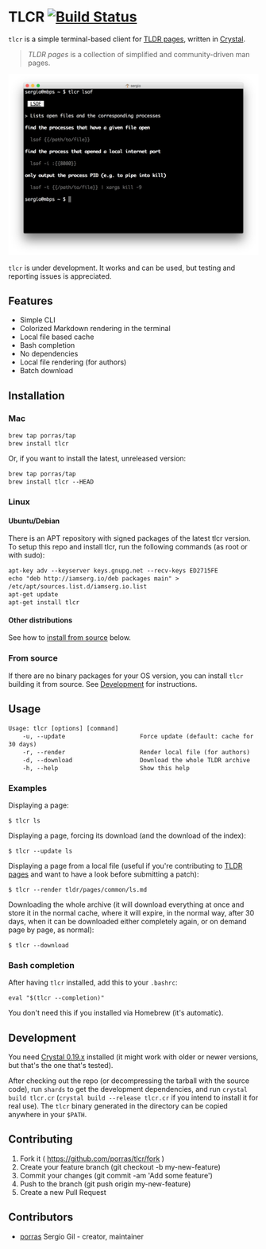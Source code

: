 # TLCR [![Build Status](https://travis-ci.org/porras/tlcr.svg?branch=master)](https://travis-ci.org/porras/tlcr)

`tlcr` is a simple terminal-based client for [TLDR pages](http://tldr-pages.github.io/), written in
[Crystal](http://crystal-lang.org/).

> *TLDR pages* is a collection of simplified and community-driven man pages.

![TLCR](tlcr.png)

`tlcr` is under development. It works and can be used, but testing and reporting issues is appreciated.

## Features

* Simple CLI
* Colorized Markdown rendering in the terminal
* Local file based cache
* Bash completion
* No dependencies
* Local file rendering (for authors)
* Batch download

## Installation

### Mac

    brew tap porras/tap
    brew install tlcr

Or, if you want to install the latest, unreleased version:

    brew tap porras/tap
    brew install tlcr --HEAD

### Linux

#### Ubuntu/Debian

There is an APT repository with signed packages of the latest tlcr version. To setup this repo and install tlcr, run the following commands (as root or with sudo):

    apt-key adv --keyserver keys.gnupg.net --recv-keys ED2715FE
    echo "deb http://iamserg.io/deb packages main" > /etc/apt/sources.list.d/iamserg.io.list
    apt-get update
    apt-get install tlcr

#### Other distributions

See how to [install from source](#from-source) below.

### From source

If there are no binary packages for your OS version, you can install `tlcr` building it from source. See
[Development](#development) for instructions.

## Usage

    Usage: tlcr [options] [command]
        -u, --update                     Force update (default: cache for 30 days)
        -r, --render                     Render local file (for authors)
        -d, --download                   Download the whole TLDR archive
        -h, --help                       Show this help

### Examples

Displaying a page:

    $ tlcr ls

Displaying a page, forcing its download (and the download of the index):

    $ tlcr --update ls

Displaying a page from a local file (useful if you're contributing to [TLDR pages](https://github.com/tldr-pages/tldr)
and want to have a look before submitting a patch):

    $ tlcr --render tldr/pages/common/ls.md

Downloading the whole archive (it will download everything at once and store it in the normal cache, where it will
expire, in the normal way, after 30 days, when it can be downloaded either completely again, or on demand page by page,
as normal):

    $ tlcr --download

### Bash completion

After having `tlcr` installed, add this to your `.bashrc`:

    eval "$(tlcr --completion)"

You don't need this if you installed via Homebrew (it's automatic).

## Development

You need [Crystal 0.19.x](http://crystal-lang.org/docs/installation/index.html) installed (it might work with older
or newer versions, but that's the one that's tested).

After checking out the repo (or decompressing the tarball with the source code), run `shards` to get the development
dependencies, and run `crystal build tlcr.cr` (`crystal build --release tlcr.cr` if you intend to install it for real
use). The `tlcr` binary generated in the directory can be copied anywhere in your `$PATH`.

## Contributing

1. Fork it ( https://github.com/porras/tlcr/fork )
2. Create your feature branch (git checkout -b my-new-feature)
3. Commit your changes (git commit -am 'Add some feature')
4. Push to the branch (git push origin my-new-feature)
5. Create a new Pull Request

## Contributors

- [porras](https://github.com/porras) Sergio Gil - creator, maintainer
